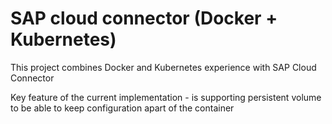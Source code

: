 # SAP cloud connector (Docker + Kubernetes)

This project combines Docker and Kubernetes experience with SAP Cloud Connector

Key feature of the current implementation - is supporting persistent volume to be able to keep configuration apart of the container


